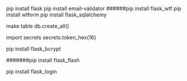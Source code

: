 pip install flask
pip install email-validator
######pip install flask_wtf
pip install wtform
pip install flask_sqlalchemy

make table
db.create_all()

import secrets
secrets.token_hex(16)

pip install flask_bcrypt

#######pip install flask_flash

pip install flask_login

